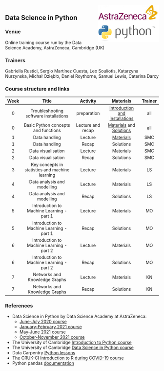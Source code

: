 <img align="right" src=img/course_logo.png width="200">


## Data Science in Python


### Venue

Online training course run by the Data Science Academy, AstraZeneca, Cambridge (UK)


### Trainers

Gabriella Rustici, Sergio Martínez Cuesta, Leo Souliotis, Katarzyna Nurzynska, Michał Oziębło, Daniel Roythorne, Samuel Lewis, Caterina Darcy


### Course structure and links

Week | Title | Activity | Materials | Trainer
:---:|:-----:|:--------:|:---------:|:-------:
0 | Troubleshooting software installations | preparation | [Introduction and installations](notebooks/week0_materials.ipynb) | all
0 | Basic Python concepts and functions | Lecture and recap | [Materials](notebooks/week1_lecture.ipynb) and [Solutions](notebooks/week1_solutions.ipynb) | all
1 | Data handling | Lecture | [Materials](notebooks/week2_lecture.ipynb) | SMC
1 | Data handling | Recap | Solutions | SMC
2 | Data visualisation | Lecture | Materials | SMC
2 | Data visualisation | Recap | Solutions | SMC
3 | Key concepts in statistics and machine learning | Lecture | Materials | LS
4 | Data analysis and modelling | Lecture | Materials | LS
4 | Data analysis and modelling | Recap | Solutions | LS
5 | Introduction to Machine Learning - part 1 | Lecture | Materials | MO
5 | Introduction to Machine Learning - part 1 | Recap | Solutions | MO
6 | Introduction to Machine Learning - part 2 | Lecture | Materials | MO
6 | Introduction to Machine Learning - part 2 | Recap | Solutions | MO
7 | Networks and Knowledge Graphs | Lecture | Materials | KN
7 | Networks and Knowledge Graphs | Recap | Solutions | KN



### References

- Data Science in Python by Data Science Academy at AstraZeneca:
  - [June-July 2020 course](https://github.com/semacu/data-science-python)
  - [January-February 2021 course](https://github.com/semacu/202101-data-science-python)
  - [May-June 2021 course](https://github.com/semacu/202105-data-science-python)
  - [October-November 2021 course](https://github.com/semacu/202110-data-science-python)
- The University of Cambridge [Introduction to Python course](https://github.com/pycam/python-basic)
- The University of Cambridge [Data Science in Python course](https://github.com/pycam/python-data-science)
- Data Carpentry [Python lessons](https://datacarpentry.org)
- The CRUK-CI [Introduction to R during COVID-19 course](https://bioinformatics-core-shared-training.github.io/r-intro/)
- Python pandas [documentation](https://pandas.pydata.org/docs/)
